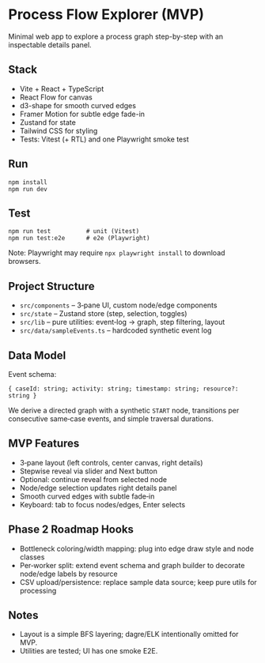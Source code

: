 # Process Flow Explorer (MVP)

Minimal web app to explore a process graph step-by-step with an inspectable details panel.

## Stack
- Vite + React + TypeScript
- React Flow for canvas
- d3-shape for smooth curved edges
- Framer Motion for subtle edge fade-in
- Zustand for state
- Tailwind CSS for styling
- Tests: Vitest (+ RTL) and one Playwright smoke test

## Run
```
npm install
npm run dev
```

## Test
```
npm run test          # unit (Vitest)
npm run test:e2e      # e2e (Playwright)
```

Note: Playwright may require `npx playwright install` to download browsers.

## Project Structure
- `src/components` – 3‑pane UI, custom node/edge components
- `src/state` – Zustand store (step, selection, toggles)
- `src/lib` – pure utilities: event‑log → graph, step filtering, layout
- `src/data/sampleEvents.ts` – hardcoded synthetic event log

## Data Model
Event schema:
```
{ caseId: string; activity: string; timestamp: string; resource?: string }
```
We derive a directed graph with a synthetic `START` node, transitions per consecutive same‑case events, and simple traversal durations.

## MVP Features
- 3‑pane layout (left controls, center canvas, right details)
- Stepwise reveal via slider and Next button
- Optional: continue reveal from selected node
- Node/edge selection updates right details panel
- Smooth curved edges with subtle fade‑in
- Keyboard: tab to focus nodes/edges, Enter selects

## Phase 2 Roadmap Hooks
- Bottleneck coloring/width mapping: plug into edge draw style and node classes
- Per‑worker split: extend event schema and graph builder to decorate node/edge labels by resource
- CSV upload/persistence: replace sample data source; keep pure utils for processing

## Notes
- Layout is a simple BFS layering; dagre/ELK intentionally omitted for MVP.
- Utilities are tested; UI has one smoke E2E.

